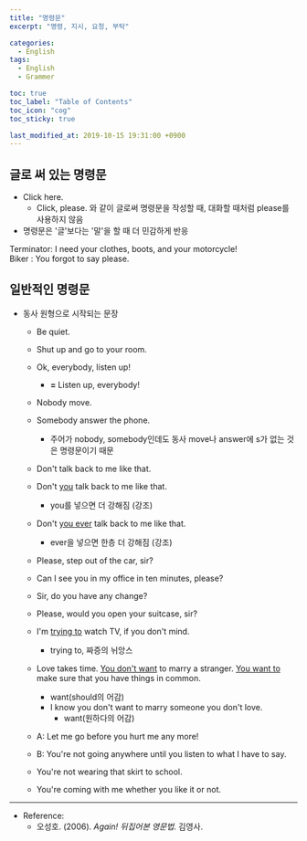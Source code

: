 ```yaml
---
title: "명령문"
excerpt: "명령, 지시, 요청, 부탁"

categories:
  - English
tags:
  - English
  - Grammer

toc: true 
toc_label: "Table of Contents" 
toc_icon: "cog"
toc_sticky: true 

last_modified_at: 2019-10-15 19:31:00 +0900
---
```


## 글로 써 있는 명령문
* Click here.
    * Click, please. 와 같이 글로써 명령문을 작성할 때, 대화할 때처럼 please를 사용하지 않음
* 명령문은 '글'보다는 '말'을 할 때 더 민감하게 반응
> 
Terminator: I need your clothes, boots, and your motorcycle!<br>
Biker     : You forgot to say please.


## 일반적인 명령문
* 동사 원형으로 시작되는 문장
    * Be quiet.
    * Shut up and go to your room.
    * Ok, everybody, listen up!
        * **=** Listen up, everybody!

    * Nobody move.
    * Somebody answer the phone.
        * 주어가 nobody, somebody인데도 동사 move나 answer에 s가 없는 것은 명령문이기 때문

    * Don't talk back to me like that.
    * Don't <u>you</u> talk back to me like that.
        * you를 넣으면 더 강해짐 (강조)
    * Don't <u>you ever</u> talk back to me like that.
        * ever을 넣으면 한층 더 강해짐 (강조)

    * Please, step out of the car, sir?
    * Can I see you in my office in ten minutes, please?
    * Sir, do you have any change?
    * Please, would you open your suitcase, sir?
    * I'm <u>trying to</u> watch TV, if you don't mind.
        * trying to, 짜증의 뉘앙스

    * Love takes time. <u>You don't want</u> to marry a stranger. <u>You want to</u> make sure that you have things in common.
        * want(should의 어감)
        * I know you don't want to marry someone you don't love.
            * want(원하다의 어감)

    * A: Let me go before you hurt me any more!
    * B: You're not going anywhere until you listen to what I have to say.

    * You're not wearing that skirt to school.
    * You're coming with me whether you like it or not.

*** 

* Reference: 
    * 오성호. (2006). *Again! 뒤집어본 영문법*. 김영사.
